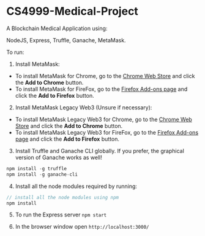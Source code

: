# CS4999-Medical-Project
A Blockchain Medical Application using:
 
 NodeJS, Express, Truffle, Ganache, MetaMask.

To run:

1. Install MetaMask:
* To install MetaMask for Chrome, go to the [Chrome Web Store](https://chrome.google.com/webstore/detail/metamask/nkbihfbeogaeaoehlefnkodbefgpgknn) and click the **Add to Chrome** button.
* To install MetaMask for FireFox, go to the [Firefox Add-ons page](https://addons.mozilla.org/en-US/firefox/addon/ether-metamask/) and click the **Add to Firefox** button.

2. Install MetaMask Legacy Web3 (Unsure if necessary):
* To install MetaMask Legacy Web3 for Chrome, go to the [Chrome Web Store](https://chrome.google.com/webstore/detail/metamask-legacy-web3/dgoegggfhkapjphahmgihfgemkgecdgl?hl=en) and click the **Add to Chrome** button.
* To install MetaMask Legacy Web3 for FireFox, go to the [Firefox Add-ons page](https://addons.mozilla.org/en-US/firefox/addon/metamask-legacy-web3/) and click the **Add to Firefox** button.

3. Install Truffle and Ganache CLI globally. If you prefer, the graphical version of Ganache works as well!
  ```javascript
  npm install -g truffle
  npm install -g ganache-cli
  ```
4. Install all the node modules required by running:
  ```javascript
  // install all the node modules using npm
  npm install
  ```

5. To run the Express server ```npm start```

6. In the browser window open ```http://localhost:3000/```

